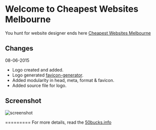 Welcome to Cheapest Websites Melbourne
=====================================

You hunt for website designer ends here [Cheapest Websites Melbourne ](http://cheapestwebsitesmelbourne.com.au)

## Changes
08-06-2015
- Logo created and added.
- Logo generated [favicon-generator](http://www.favicon-generator.org/).
- Added modularity in head, meta, format & favicon.
- Added source file for logo.

## Screenshot
![screenshot](http://cheapestwebsitesmelbourne.com.au/docs/screenshot.png)

=========
For more details, read the [50bucks.info](http://50bucks.info)
